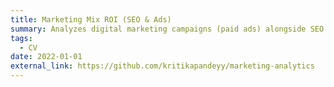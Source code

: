 ```yaml
---
title: Marketing Mix ROI (SEO & Ads)
summary: Analyzes digital marketing campaigns (paid ads) alongside SEO keyword performance to evaluate which channels and keywords deliver the best ROI using Python, SQL Server, and Power BI for smarter marketing spend allocation and Power BI for smarter.
tags:
  - CV
date: 2022-01-01
external_link: https://github.com/kritikapandeyy/marketing-analytics
---
```

